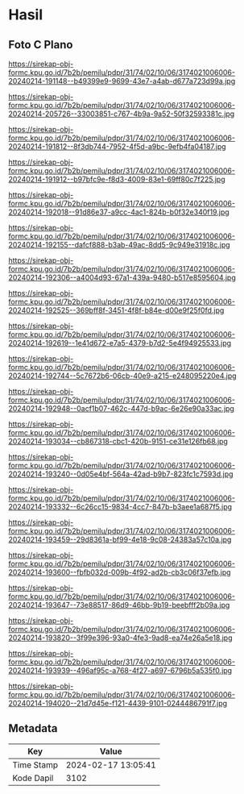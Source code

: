 # Hasil

## Foto C Plano

https://sirekap-obj-formc.kpu.go.id/7b2b/pemilu/pdpr/31/74/02/10/06/3174021006006-20240214-191148--b49399e9-9699-43e7-a4ab-d677a723d99a.jpg

https://sirekap-obj-formc.kpu.go.id/7b2b/pemilu/pdpr/31/74/02/10/06/3174021006006-20240214-205726--33003851-c767-4b9a-9a52-50f32593381c.jpg

https://sirekap-obj-formc.kpu.go.id/7b2b/pemilu/pdpr/31/74/02/10/06/3174021006006-20240214-191812--8f3db744-7952-4f5d-a9bc-9efb4fa04187.jpg

https://sirekap-obj-formc.kpu.go.id/7b2b/pemilu/pdpr/31/74/02/10/06/3174021006006-20240214-191912--b97bfc9e-f8d3-4009-83e1-69ff80c7f225.jpg

https://sirekap-obj-formc.kpu.go.id/7b2b/pemilu/pdpr/31/74/02/10/06/3174021006006-20240214-192018--91d86e37-a9cc-4ac1-824b-b0f32e340f19.jpg

https://sirekap-obj-formc.kpu.go.id/7b2b/pemilu/pdpr/31/74/02/10/06/3174021006006-20240214-192155--dafcf888-b3ab-49ac-8dd5-9c949e31918c.jpg

https://sirekap-obj-formc.kpu.go.id/7b2b/pemilu/pdpr/31/74/02/10/06/3174021006006-20240214-192306--a4004d93-67a1-439a-9480-b517e8595604.jpg

https://sirekap-obj-formc.kpu.go.id/7b2b/pemilu/pdpr/31/74/02/10/06/3174021006006-20240214-192525--369bff8f-3451-4f8f-b84e-d00e9f25f0fd.jpg

https://sirekap-obj-formc.kpu.go.id/7b2b/pemilu/pdpr/31/74/02/10/06/3174021006006-20240214-192619--1e41d672-e7a5-4379-b7d2-5e4f94925533.jpg

https://sirekap-obj-formc.kpu.go.id/7b2b/pemilu/pdpr/31/74/02/10/06/3174021006006-20240214-192744--5c7672b6-06cb-40e9-a215-e248095220e4.jpg

https://sirekap-obj-formc.kpu.go.id/7b2b/pemilu/pdpr/31/74/02/10/06/3174021006006-20240214-192948--0acf1b07-462c-447d-b9ac-6e26e90a33ac.jpg

https://sirekap-obj-formc.kpu.go.id/7b2b/pemilu/pdpr/31/74/02/10/06/3174021006006-20240214-193034--cb867318-cbc1-420b-9151-ce31e126fb68.jpg

https://sirekap-obj-formc.kpu.go.id/7b2b/pemilu/pdpr/31/74/02/10/06/3174021006006-20240214-193240--0d05e4bf-564a-42ad-b9b7-823fc1c7593d.jpg

https://sirekap-obj-formc.kpu.go.id/7b2b/pemilu/pdpr/31/74/02/10/06/3174021006006-20240214-193332--6c26cc15-9834-4cc7-847b-b3aee1a687f5.jpg

https://sirekap-obj-formc.kpu.go.id/7b2b/pemilu/pdpr/31/74/02/10/06/3174021006006-20240214-193459--29d8361a-bf99-4e18-9c08-24383a57c10a.jpg

https://sirekap-obj-formc.kpu.go.id/7b2b/pemilu/pdpr/31/74/02/10/06/3174021006006-20240214-193600--fbfb032d-009b-4f92-ad2b-cb3c06f37efb.jpg

https://sirekap-obj-formc.kpu.go.id/7b2b/pemilu/pdpr/31/74/02/10/06/3174021006006-20240214-193647--73e88517-86d9-46bb-9b19-beebfff2b09a.jpg

https://sirekap-obj-formc.kpu.go.id/7b2b/pemilu/pdpr/31/74/02/10/06/3174021006006-20240214-193820--3f99e396-93a0-4fe3-9ad8-ea74e26a5e18.jpg

https://sirekap-obj-formc.kpu.go.id/7b2b/pemilu/pdpr/31/74/02/10/06/3174021006006-20240214-193939--496af95c-a768-4f27-a697-6796b5a535f0.jpg

https://sirekap-obj-formc.kpu.go.id/7b2b/pemilu/pdpr/31/74/02/10/06/3174021006006-20240214-194020--21d7d45e-f121-4439-9101-0244486791f7.jpg


## Metadata

| Key        | Value               |
| ---------- | ------------------- |
| Time Stamp | 2024-02-17 13:05:41 |
| Kode Dapil | 3102                |



